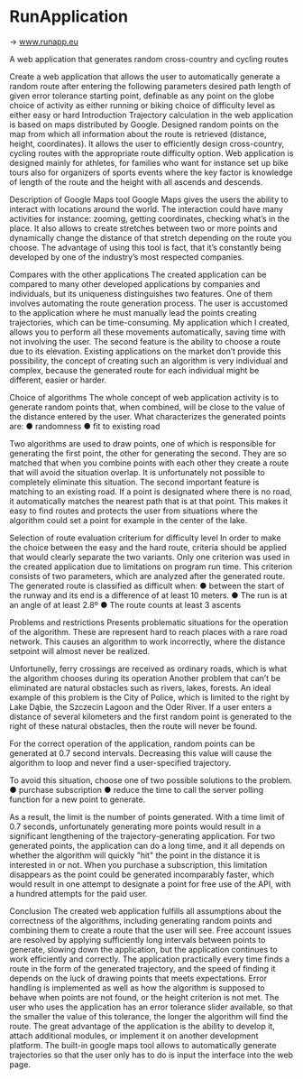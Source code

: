 # RunApplication

-> www.runapp.eu

A web application that generates random cross-country and cycling routes

Create a web application that allows the user to automatically generate a random route after entering the following parameters
desired path length of given error tolerance
starting point, definable as any point on the globe
choice of activity as either running or biking
choice of difficulty level as either easy or hard
Introduction
Trajectory calculation in the web application is based on maps distributed by Google. Designed random points on the map from which all information about the route is retrieved (distance, height, coordinates). It allows the user to efficiently design cross-country, cycling routes with the appropriate route difficulty option. Web application is designed mainly for athletes, for families who want for instance set up bike tours also for organizers of sports events where the key factor is knowledge of length of the route and the height with all ascends and descends.

Description of Google Maps tool
Google Maps gives the users the ability to interact with locations around the world. The interaction could have many activities for instance: zooming, getting coordinates, checking what’s in the place. It also allows to create stretches between two or more points and dynamically change the distance of that stretch depending on the route you choose. The advantage of using this tool is fact, that it’s constantly being developed by one of the industry’s most respected companies.

Compares with the other applications
The created application can be compared to many other developed applications by companies and individuals, but its uniqueness distinguishes two features. One of them involves automating the route generation process. The user is accustomed to the application where he must manually lead the points creating trajectories, which can be time-consuming. My application which I created, allows you to perform all these movements automatically, saving time with not involving the user.
The second feature is the ability to choose a route due to its elevation. Existing applications on the market don’t provide this possibility, the concept of creating such an algorithm is very individual and complex, because the generated route for each individual might be different, easier or harder.

Choice of algorithms
The whole concept of web application activity is to generate random points that, when combined, will be close to the value of the distance entered by the user. What characterizes the generated points are:
● randomness
● fit to existing road

Two algorithms are used to draw points, one of which is responsible for generating the first point, the other for generating the second. They are so matched that when you combine points with each other they create a route that will avoid the situation overlap. It is unfortunately not possible to completely eliminate this situation. The second important feature is matching to an existing road. If a point is designated where there is no road, it automatically matches the nearest path that is at that point. This makes it easy to find routes and protects the user from situations where the algorithm could set a point for example in the center of the lake.

Selection of route evaluation criterium for difficulty level
In order to make the choice between the easy and the hard route, criteria should be applied that would clearly separate the two variants. Only one criterion was used in the created application due to limitations on program run time. This criterion consists of two parameters, which are analyzed after the generated route. The generated route is classified as difficult when:
● between the start of the runway and its end is a difference of at least 10 meters.
● The run is at an angle of at least 2.8º
● The route counts at least 3 ascents

Problems and restrictions
Presents problematic situations for the operation of the algorithm. These are represent hard to reach places with a rare road network. This causes an algorithm to work incorrectly, where the distance setpoint will almost never be realized.

Unfortunelly, ferry crossings are received as ordinary roads, which is what the algorithm chooses during its operation
Another problem that can’t be eliminated are natural obstacles such as rivers, lakes, forests. An ideal example of this problem is the City of Police, which is limited to the right by Lake Dąbie, the Szczecin Lagoon and the Oder River. If a user enters a distance of several kilometers and the first random point is generated to the right of these natural obstacles, then the route will never be found.

For the correct operation of the application, random points can be generated at 0.7 second intervals. Decreasing this value will cause the algorithm to loop and never find a user-specified trajectory.

To avoid this situation, choose one of two possible solutions to the problem.
● purchase subscription
● reduce the time to call the server polling function for a new point to generate.

As a result, the limit is the number of points generated. With a time limit of 0.7 seconds, unfortunately generating more points would result in a significant lengthening of the trajectory-generating application. For two generated points, the application can do a long time, and it all depends on whether the algorithm will quickly "hit" the point in the distance it is interested in or not. When you purchase a subscription, this limitation disappears as the point could be generated incomparably faster, which would result in one attempt to designate a point for free use of the API, with a hundred attempts for the paid user.

Conclusion
The created web application fulfills all assumptions about the correctness of the algorithms, including generating random points and combining them to create a route that the user will see. Free account issues are resolved by applying sufficiently long intervals between points to generate, slowing down the application, but the application continues to work efficiently and correctly. The application practically every time finds a route in the form of the generated trajectory, and the speed of finding it depends on the luck of drawing points that meets expectations. Error handling is implemented as well as how the algorithm is supposed to behave when points are not found, or the height criterion is not met. The user who uses the application has an error tolerance slider available, so that the smaller the value of this tolerance, the longer the algorithm will find the route. The great advantage of the application is the ability to develop it, attach additional modules, or implement it on another development platform. The built-in google maps tool allows to automatically generate trajectories so that the user only has to do is input the interface into the web page.
